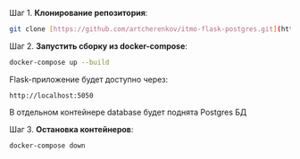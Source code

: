 Шаг 1. **Клонирование репозитория**:

   ```bash
   git clone [https://github.com/artcherenkov/itmo-flask-postgres.git](https://github.com/nokosimova/python-lab5.git)
   ```

Шаг 2. **Запустить сборку из docker-compose**:

   ```bash
   docker-compose up --build
   ```

   Flask-приложение будет доступно через:
   ```
   http://localhost:5050
   ```
В отдельном контейнере database будет поднята Postgres БД

Шаг 3. **Остановка контейнеров**:

   ```bash
   docker-compose down
   ```
